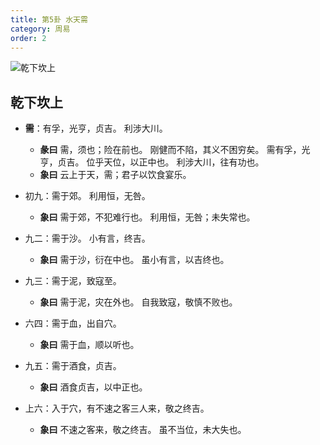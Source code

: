 ```yaml
---
title: 第5卦 水天需
category: 周易
order: 2
---
```


![乾下坎上](https://upload.wikimedia.org/wikipedia/commons/0/00/Yijing-05.png)

## 乾下坎上

* **需**：有孚，光亨，贞吉。 利涉大川。
  * **彖曰** 需，须也；险在前也。 刚健而不陷，其义不困穷矣。 需有孚，光 亨，贞吉。 位乎天位，以正中也。 利涉大川，往有功也。
  * **象曰** 云上于天，需；君子以饮食宴乐。 

* 初九：需于郊。 利用恒，无咎。
  * **象曰** 需于郊，不犯难行也。 利用恒，无咎；未失常也。

* 九二：需于沙。 小有言，终吉。
  * **象曰** 需于沙，衍在中也。 虽小有言，以吉终也。

* 九三：需于泥，致寇至。
  * **象曰** 需于泥，灾在外也。 自我致寇，敬慎不败也。

* 六四：需于血，出自穴。
  * **象曰** 需于血，顺以听也。

* 九五：需于酒食，贞吉。
  * **象曰** 酒食贞吉，以中正也。

* 上六：入于穴，有不速之客三人来，敬之终吉。
  * **象曰** 不速之客来，敬之终吉。 虽不当位，未大失也。
